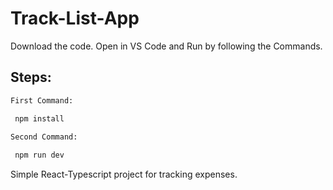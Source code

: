 # Track-List-App

Download the code. Open in VS Code and Run by following the Commands.

## Steps:
 
```bash
First Command:

 npm install

Second Command:
  
 npm run dev
``` 

Simple React-Typescript project for tracking expenses.
